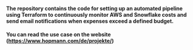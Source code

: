 #### The repository contains the code for setting up an automated pipeline using Terraform to continuously monitor AWS and Snowflake costs and send email notifications when expenses exceed a defined budget.

#### You can read the use case on the website (https://www.hopmann.com/de/projekte/)
